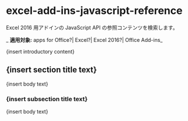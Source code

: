 
# excel-add-ins-javascript-reference
Excel 2016 用アドインの JavaScript API の参照コンテンツを検索します。

 _ **適用対象:** apps for Office?| Excel?| Excel 2016?| Office Add-ins_

{insert introductory content}

## {insert section title text}

{insert body text}


### {insert subsection title text}

{insert body text}

